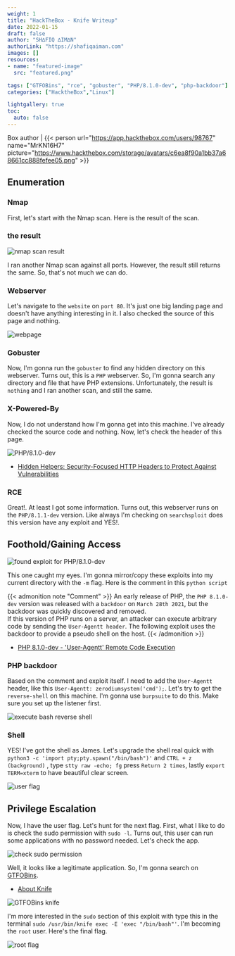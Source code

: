```yaml
---
weight: 1
title: "HackTheBox - Knife Writeup"
date: 2022-01-15
draft: false
author: "SH∆FIQ ∆IM∆N"
authorLink: "https://shafiqaiman.com"
images: []
resources:
- name: "featured-image"
  src: "featured.png"

tags: ["GTFOBins", "rce", "gobuster", "PHP/8.1.0-dev", "php-backdoor"]
categories: ["HacktheBox","Linux"]

lightgallery: true
toc:
  auto: false
---
```


Box author | {{< person url="https://app.hackthebox.com/users/98767" name="MrKN16H7" picture="https://www.hackthebox.com/storage/avatars/c6ea8f90a1bb37a68661cc888fefee05.png" >}}

<!--more-->

## Enumeration

### Nmap

First, let's start with the Nmap scan. Here is the result of the scan.

### the result
![nmap scan result](nmap_1.png "nmap scan result")

I ran another Nmap scan against all ports. However, the result still returns the same. So, that's not much we can do. 

### Webserver
Let's navigate to the `website` on `port 80`. It's just one big landing page and doesn't have anything interesting in it. I also checked the source of this page and nothing. 

![webpage](website.png "webpage")

### Gobuster
Now, I'm gonna run the `gobuster` to find any hidden directory on this webserver. Turns out, this is a `PHP` webserver. So, I'm gonna search any directory and file that have PHP extensions. Unfortunately, the result is `nothing` and I ran another scan, and still the same.

### X-Powered-By
Now, I do not understand how I'm gonna get into this machine. I've already checked the source code and nothing. Now, let's check the header of this page. 

![PHP/8.1.0-dev](header.png "PHP/8.1.0-dev") <br>

- [Hidden Helpers: Security-Focused HTTP Headers to Protect Against Vulnerabilities](https://www.rapid7.com/blog/post/2019/12/06/hidden-helpers-security-focused-http-headers-to-protect-against-vulnerabilities/)

### RCE
Great!. At least I got some information. Turns out, this webserver runs on the `PHP/8.1.1-dev` version. Like always I'm checking on `searchsploit` does this version have any exploit and YES!.

## Foothold/Gaining Access

![found exploit for PHP/8.1.0-dev](RCE.png "found exploit for PHP/8.1.0-dev")

This one caught my eyes. I'm gonna mirror/copy these exploits into my current directory with the `-m` flag. Here is the comment in this `python script`

{{< admonition note "Comment" >}}
An early release of PHP, the `PHP 8.1.0-dev` version was released with a `backdoor` on `March 28th 2021`, but the backdoor was quickly discovered and removed. </br>
If this version of PHP runs on a server, an attacker can execute arbitrary code by sending the `User-Agentt header`.
The following exploit uses the backdoor to provide a pseudo shell on the host.
{{< /admonition >}}

- [PHP 8.1.0-dev - 'User-Agentt' Remote Code Execution](https://www.exploit-db.com/exploits/49933)

### PHP backdoor
Based on the comment and exploit itself. I need to add the `User-Agentt` header, like this `User-Agentt: zerodiumsystem('cmd');`. Let's try to get the `reverse-shell` on this machine. I'm gonna use `burpsuite` to do this. Make sure you set up the listener first.

![execute bash reverse shell](burpsuite.png "execute bash reverse shell")

### Shell
YES! I've got the shell as James. Let's upgrade the shell real quick with `python3 -c 'import pty;pty.spawn("/bin/bash")'` and `CTRL + z (background)` , type `stty raw -echo; fg` press `Return 2 times`, lastly `export TERM=xterm` to have beautiful clear screen.

![user flag](user_flag.png "user flag")

## Privilege Escalation

Now, I have the user flag. Let's hunt for the next flag. First, what I like to do is check the sudo permission with `sudo -l`. Turns out, this user can run some applications with no password needed. Let's check the app.

![check sudo permission](sudo_knife.png "check sudo permission")

Well, it looks like a legitimate application. So, I'm gonna search on [GTFOBins](https://gtfobins.github.io/). 

- [About Knife](https://docs.chef.io/workstation/knife/)

![GTFOBins knife](gtfobins.png "GTFOBins knife") <br>

I'm more interested in the `sudo` section of this exploit with type this in the terminal `sudo /usr/bin/knife exec -E 'exec "/bin/bash"'`. I'm becoming the `root` user. Here's the final flag.

![root flag](root_flag.png "root flag")